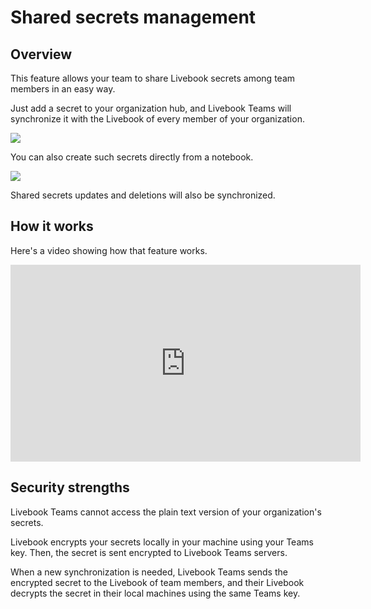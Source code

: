 # Shared secrets management

## Overview

This feature allows your team to share Livebook secrets among team members in an easy way.

Just add a secret to your organization hub, and Livebook Teams will synchronize it with the Livebook of every member of your organization.

![](assets/add_shared_secret.png)

You can also create such secrets directly from a notebook.

![](assets/add_shared_secret_from_notebook.png)

Shared secrets updates and deletions will also be synchronized.

## How it works

Here's a video showing how that feature works.

<iframe width="560" height="315" src="https://www.youtube-nocookie.com/embed/GENSmArO1AI?si=pvMJt1Ihr5UBCkPP" title="YouTube video player" frameborder="0" allow="accelerometer; autoplay; clipboard-write; encrypted-media; gyroscope; picture-in-picture; web-share" allowfullscreen></iframe>

## Security strengths

Livebook Teams cannot access the plain text version of your organization's secrets.

Livebook encrypts your secrets locally in your machine using your Teams key. Then, the secret is sent encrypted to Livebook Teams servers.

When a new synchronization is needed, Livebook Teams sends the encrypted secret to the Livebook of team members, and their Livebook decrypts the secret in their local machines using the same Teams key.
